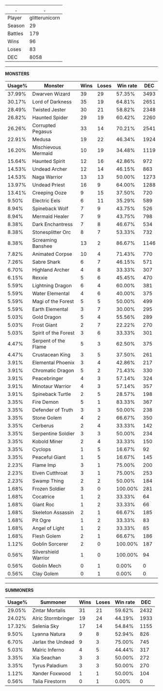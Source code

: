 .|.
|-|-
Player|glitterunicorn
Season|29
Battles|179
Wins|96
Loses|83
DEC|8058

---
**MONSTERS**

Usage%|Monster|Wins|Loses|Win rate|DEC|
-|-|-|-|-|-|
37.99%|Dwarven Wizard|39|29|57.35%|3493|
30.17%|Lord of Darkness|35|19|64.81%|2651|
28.49%|Twisted Jester|30|21|58.82%|2348|
26.82%|Haunted Spider|29|19|60.42%|2260|
26.26%|Corrupted Pegasus|33|14|70.21%|2541|
22.91%|Medusa|19|22|46.34%|1924|
16.20%|Mischievous Mermaid|10|19|34.48%|1119|
15.64%|Haunted Spirit|12|16|42.86%|972|
14.53%|Undead Archer|12|14|46.15%|863|
14.53%|Naga Warrior|13|13|50.00%|1273|
13.97%|Undead Priest|16|9|64.00%|1288|
13.41%|Creeping Ooze|9|15|37.50%|720|
9.50%|Electric Eels|6|11|35.29%|589|
8.94%|Spineback Wolf|7|9|43.75%|526|
8.94%|Mermaid Healer|7|9|43.75%|798|
8.38%|Dark Enchantress|7|8|46.67%|534|
8.38%|Stonesplitter Orc|8|7|53.33%|732|
8.38%|Screaming Banshee|13|2|86.67%|1146|
7.82%|Animated Corpse|10|4|71.43%|770|
7.26%|Sabre Shark|6|7|46.15%|571|
6.70%|Highland Archer|4|8|33.33%|307|
6.15%|Rexxie|5|6|45.45%|470|
5.59%|Lightning Dragon|6|4|60.00%|381|
5.59%|Water Elemental|4|6|40.00%|375|
5.59%|Magi of the Forest|5|5|50.00%|499|
5.59%|Earth Elemental|3|7|30.00%|295|
5.03%|Gold Dragon|5|4|55.56%|289|
5.03%|Frost Giant|2|7|22.22%|270|
5.03%|Spirit of the Forest|3|6|33.33%|301|
4.47%|Serpent of the Flame|5|3|62.50%|375|
4.47%|Crustacean King|3|5|37.50%|261|
3.91%|Elemental Phoenix|3|4|42.86%|217|
3.91%|Chromatic Dragon|5|2|71.43%|330|
3.91%|Peacebringer|4|3|57.14%|324|
3.91%|Minotaur Warrior|4|3|57.14%|357|
3.91%|Spineback Turtle|2|5|28.57%|198|
3.35%|Fire Demon|5|1|83.33%|367|
3.35%|Defender of Truth|3|3|50.00%|238|
3.35%|Stone Golem|4|2|66.67%|350|
3.35%|Cerberus|2|4|33.33%|142|
3.35%|Serpentine Soldier|3|3|50.00%|234|
3.35%|Kobold Miner|2|4|33.33%|150|
3.35%|Cyclops|1|5|16.67%|92|
3.35%|Peaceful Giant|1|5|16.67%|145|
2.23%|Flame Imp|3|1|75.00%|200|
2.23%|Elven Cutthroat|3|1|75.00%|253|
2.23%|Swamp Thing|2|2|50.00%|184|
1.68%|Frozen Soldier|3|0|100.00%|281|
1.68%|Cocatrice|1|2|33.33%|64|
1.68%|Giant Roc|1|2|33.33%|66|
1.68%|Skeleton Assassin|2|1|66.67%|185|
1.68%|Pit Ogre|1|2|33.33%|83|
1.68%|Angel of Light|1|2|33.33%|85|
1.68%|Flesh Golem|2|1|66.67%|186|
1.12%|Goblin Sorcerer|2|0|100.00%|187|
0.56%|Silvershield Warrior|1|0|100.00%|94|
0.56%|Goblin Mech|0|1|0.00%|0|
0.56%|Clay Golem|0|1|0.00%|0|

---
**SUMMONERS**

Usage%|Summoner|Wins|Loses|Win rate|DEC|
-|-|-|-|-|-|
29.05%|Zintar Mortalis|31|21|59.62%|2432|
24.02%|Alric Stormbringer|19|24|44.19%|1933|
17.32%|Selenia Sky|17|14|54.84%|1155|
9.50%|Lyanna Natura|9|8|52.94%|826|
6.70%|Jarlax the Undead|9|3|75.00%|745|
5.03%|Malric Inferno|4|5|44.44%|317|
3.35%|Xia Seachan|3|3|50.00%|272|
3.35%|Tyrus Paladium|3|3|50.00%|270|
1.12%|Xander Foxwood|1|1|50.00%|104|
0.56%|Talia Firestorm|0|1|0.00%|0|

